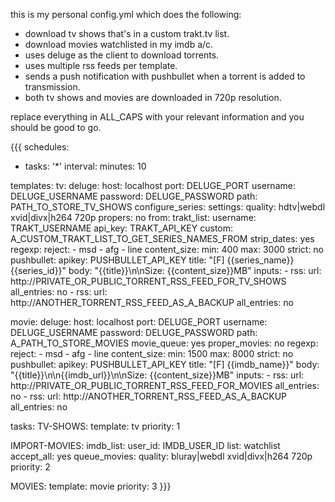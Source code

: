 this is my personal config.yml which does the following:

* download tv shows that's in a custom trakt.tv list.
* download movies watchlisted in my imdb a/c.
* uses deluge as the client to download torrents.
* uses multiple rss feeds per template.
* sends a push notification with pushbullet when a torrent is added to transmission.
* both tv shows and movies are downloaded in 720p resolution.

replace everything in ALL_CAPS with your relevant information and you should be good to go.

{{{
schedules:
  - tasks: '*'
    interval:
      minutes: 10

templates:
  tv:
    deluge:
      host: localhost
      port: DELUGE_PORT
      username: DELUGE_USERNAME
      password: DELUGE_PASSWORD
      path: PATH_TO_STORE_TV_SHOWS
    configure_series:
      settings:
        quality: hdtv|webdl xvid|divx|h264 720p
        propers: no
      from:
        trakt_list:
          username: TRAKT_USERNAME
          api_key: TRAKT_API_KEY
          custom: A_CUSTOM_TRAKT_LIST_TO_GET_SERIES_NAMES_FROM
          strip_dates: yes
    regexp:
      reject:
        - msd
        - afg
        - line
    content_size:
      min: 400
      max: 3000
      strict: no
    pushbullet:
      apikey: PUSHBULLET_API_KEY
      title: "[F] {{series_name}} {{series_id}}"
      body: "{{title}}\n\nSize: {{content_size}}MB"
    inputs:
      - rss:
          url: http://PRIVATE_OR_PUBLIC_TORRENT_RSS_FEED_FOR_TV_SHOWS
          all_entries: no
      - rss:
          url: http://ANOTHER_TORRENT_RSS_FEED_AS_A_BACKUP
          all_entries: no

  movie:
    deluge:
      host: localhost
      port: DELUGE_PORT
      username: DELUGE_USERNAME
      password: DELUGE_PASSWORD
      path: A_PATH_TO_STORE_MOVIES
    movie_queue: yes
    proper_movies: no
    regexp:
      reject:
        - msd
        - afg
        - line
    content_size:
      min: 1500
      max: 8000
      strict: no
    pushbullet:
      apikey: PUSHBULLET_API_KEY
      title: "[F] {{imdb_name}}"
      body: "{{title}}\n\n{{imdb_url}}\n\nSize: {{content_size}}MB"
    inputs:
      - rss:
          url: http://PRIVATE_OR_PUBLIC_TORRENT_RSS_FEED_FOR_MOVIES
          all_entries: no
      - rss:
          url: http://ANOTHER_TORRENT_RSS_FEED_AS_A_BACKUP
          all_entries: no

tasks:
  TV-SHOWS:
    template: tv
    priority: 1

  IMPORT-MOVIES:
    imdb_list:
      user_id: IMDB_USER_ID
      list: watchlist
    accept_all: yes
    queue_movies:
      quality: bluray|webdl xvid|divx|h264 720p
    priority: 2

  MOVIES:
    template: movie
    priority: 3
}}}
